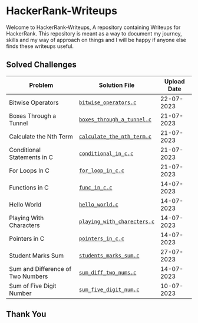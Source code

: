 # HackerRank-Writeups 

Welcome to HackerRank-Writeups, A repository containing Writeups for HackerRank. This repository is meant as a way to document my journey, skills and my way of approach on things and I will be happy if anyone else finds these writeups useful.

## Solved Challenges 

| Problem | Solution File | Upload Date |
|---------|---------------|-------------|
| Bitwise Operators | [`bitwise_operators.c`](./bitwise_operators.c) | 22-07-2023 |
| Boxes Through a Tunnel | [`boxes_through_a_tunnel.c`](./boxes_through_a_tunnel.c) | 21-07-2023 |
| Calculate the Nth Term | [`calculate_the_nth_term.c`](./calculate_the_nth_term.c) | 21-07-2023 |
| Conditional Statements in C | [`conditional_in_c.c`](./conditional_in_c.c) | 21-07-2023 |
| For Loops In C | [`for_loop_in_c.c`](./for_loop_in_c.c) | 21-07-2023 |
| Functions in C | [`func_in_c.c`](./func_in_c.c) | 14-07-2023 |
| Hello World | [`hello_world.c`](./hello_world.c) | 14-07-2023 |
| Playing With Characters | [`playing_with_charecters.c`](./playing_with_charecters.c) | 14-07-2023 |
| Pointers in C | [`pointers_in_c.c`](./pointers_in_c.c) | 14-07-2023 |
| Student Marks Sum | [`students_marks_sum.c`](./students_marks_sum.c) | 27-07-2023 |
| Sum and Difference of Two Numbers | [`sum_diff_two_nums.c`](./sum_diff_two_nums.c) | 14-07-2023 |
| Sum of Five Digit Number | [`sum_five_digit_num.c`](./sum_five_digit_num.c) | 10-07-2023 |

## Thank You

